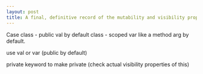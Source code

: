 ```yaml
---
layout: post
title: A final, definitive record of the mutability and visibility properties of scala constructor arguments, produced for the preservation of my own sanity
---
```


Case class - public val by default
class - scoped var like a method arg by default.

use val or var (public by default)

private keyword to make private (check actual visibility properties of this)
